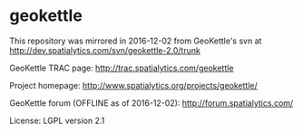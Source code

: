 # geokettle

This repository was mirrored in 2016-12-02 from GeoKettle's svn at
 http://dev.spatialytics.com/svn/geokettle-2.0/trunk

GeoKettle TRAC page:
 http://trac.spatialytics.com/geokettle

Project homepage:
 http://www.spatialytics.org/projects/geokettle/

GeoKettle forum (OFFLINE as of 2016-12-02):
 http://forum.spatialytics.com/
 
License: LGPL version 2.1
